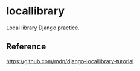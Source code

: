 # locallibrary
Local library Django practice.

## Reference
https://github.com/mdn/django-locallibrary-tutorial
